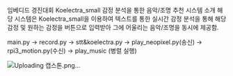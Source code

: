 임베디드 경진대회
Koelectra_small 감정 분석을 통한 음악/조명 추천 시스템 소개
해당 시스템은 Koelectra_small을 이용하여 텍스트를 통한 실시간 감정 분석을 통해 해당 감정 및 원하는 감정을 버튼으로 입력받아 그에 어울리는 음악/조명을 동시에 제공함.

main.py → record.py → stt&koelectra.py → play_neopixel.py(송신) → rpi3_motion.py(수신) → play_music (병렬 실행)

![Uploading 캡스톤.png…]()
